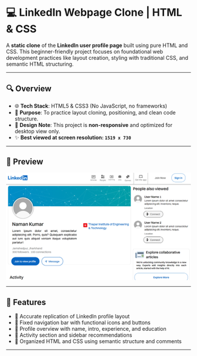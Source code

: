 # 💻 LinkedIn Webpage Clone | HTML & CSS

A **static clone** of the **LinkedIn user profile page** built using pure HTML and CSS. This beginner-friendly project focuses on foundational web development practices like layout creation, styling with traditional CSS, and semantic HTML structuring.

---

## 🔍 Overview

- 🌐 **Tech Stack**: HTML5 & CSS3 (No JavaScript, no frameworks)
- 🎯 **Purpose**: To practice layout cloning, positioning, and clean code structure.
- 📐 **Design Note**: This project is **non-responsive** and optimized for desktop view only.
- ✨ **Best viewed at screen resolution: `1519 x 730`**

---

## 📸 Preview

![Screenshot Preview](images/demo.png)

---

## 📁 Features

- 🔷 Accurate replication of LinkedIn profile layout
- 🧭 Fixed navigation bar with functional icons and buttons
- 👤 Profile overview with name, intro, experience, and education
- 📑 Activity section and sidebar recommendations
- 🧹 Organized HTML and CSS using semantic structure and comments

---
